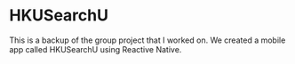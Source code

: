 # HKUSearchU
This is a backup of the group project that I worked on. We created a mobile app called HKUSearchU using Reactive Native.

